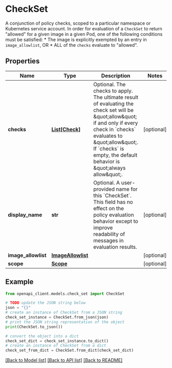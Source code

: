 # CheckSet

A conjunction of policy checks, scoped to a particular namespace or Kubernetes service account. In order for evaluation of a `CheckSet` to return \"allowed\" for a given image in a given Pod, one of the following conditions must be satisfied: * The image is explicitly exempted by an entry in `image_allowlist`, OR * ALL of the `checks` evaluate to \"allowed\".

## Properties

Name | Type | Description | Notes
------------ | ------------- | ------------- | -------------
**checks** | [**List[Check]**](Check.md) | Optional. The checks to apply. The ultimate result of evaluating the check set will be \&quot;allow\&quot; if and only if every check in &#x60;checks&#x60; evaluates to \&quot;allow\&quot;. If &#x60;checks&#x60; is empty, the default behavior is \&quot;always allow\&quot;. | [optional] 
**display_name** | **str** | Optional. A user-provided name for this &#x60;CheckSet&#x60;. This field has no effect on the policy evaluation behavior except to improve readability of messages in evaluation results. | [optional] 
**image_allowlist** | [**ImageAllowlist**](ImageAllowlist.md) |  | [optional] 
**scope** | [**Scope**](Scope.md) |  | [optional] 

## Example

```python
from openapi_client.models.check_set import CheckSet

# TODO update the JSON string below
json = "{}"
# create an instance of CheckSet from a JSON string
check_set_instance = CheckSet.from_json(json)
# print the JSON string representation of the object
print(CheckSet.to_json())

# convert the object into a dict
check_set_dict = check_set_instance.to_dict()
# create an instance of CheckSet from a dict
check_set_from_dict = CheckSet.from_dict(check_set_dict)
```
[[Back to Model list]](../README.md#documentation-for-models) [[Back to API list]](../README.md#documentation-for-api-endpoints) [[Back to README]](../README.md)


